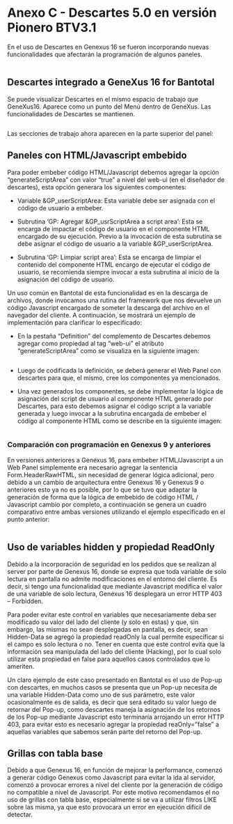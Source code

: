 # Anexo C - Descartes 5.0 en versión Pionero BTV3.1

En el uso de Descartes en Genexus 16 se fueron incorporando nuevas funcionalidades que
afectarán la programación de algunos paneles. 

<img :src="$withBase('/img/25.png')" class="center">

## Descartes integrado a GeneXus 16 for Bantotal

Se puede visualizar Descartes en el mismo espacio de trabajo que GeneXus16.
Aparece como un punto del Menú dentro de GeneXus.
Las funcionalidades de Descartes se mantienen. 

<img :src="$withBase('/img/26.png')" class="center">

Las secciones de trabajo ahora aparecen en la parte superior del panel:

## Paneles con HTML/Javascript embebido

Para poder embeber código HTML/Javascript debemos agregar la opción
“generateScriptArea” con valor “true” a nivel del web-ui (en el diseñador de descartes), esta
opción generara los siguientes componentes:
* Variable &GP_userScriptArea: Esta variable debe ser asignada con el código de
usuario a embeber.

* Subrutina ‘GP: Agregar &GP_usrScriptArea a script area’: Esta se encarga de
impactar el código de usuario en el componente HTML encargado de su ejecución.
Previo a la invocación de esta subrutina se debe asignar el código de usuario a la
variable &GP_userScriptArea.

* Subrutina ‘GP: Limpiar script area’: Esta se encarga de limpiar el contenido del
componente HTML encargo de ejecutar el código de usuario, se recomienda siempre
invocar a esta subrutina al inicio de la asignación del código de usuario. 

Un uso común en Bantotal de esta funcionalidad es en la descarga de archivos, donde
invocamos una rutina del framework que nos devuelve un código Javascript encargado de
someter la descarga del archivo en el navegador del cliente. A continuación, se mostrará un
ejemplo de implementación para clarificar lo especificado:

* En la pestaña “Definition” del complemento de Descartes debemos agregar como
propiedad al tag “web-ui” el atributo “generateScriptArea” como se visualiza en la
siguiente imagen:

<img :src="$withBase('/img/27.png')" class="center">


* Luego de codificada la definición, se deberá generar el Web Panel con descartes para
que, el mismo, cree los componentes ya mencionados.

* Una vez generados los componentes, se debe implementar la lógica de asignación
del script de usuario al componente HTML generado por Descartes, para esto
debemos asignar el código script a la variable generada y luego invocar a la subrutina
encargada de embeber el código al componente HTML como se describe en la
siguiente imagen:

<img :src="$withBase('/img/28.png')" class="center">

### Comparación con programación en Genexus 9 y anteriores


En versiones anteriores a Genexus 16, para embeber HTML/Javascript a un Web Panel
simplemente era necesario agregar la sentencia Form.HeaderRawHTML, sin necesidad de
generar lógica adicional, pero debido a un cambio de arquitectura entre Genexus 16 y
Genexus 9 o anteriores esto ya no es posible, por lo que se tuvo que adaptar la generación
de forma que la lógica de embebido de código HTML / Javascript cambio por completo, a
continuación se genera un cuadro comparativo entre ambas versiones utilizando el ejemplo
especificado en el punto anterior:

<img :src="$withBase('/img/29.png')" class="center">

## Uso de variables hidden y propiedad ReadOnly
Debido a la incorporación de seguridad en los pedidos que se realizan al server por parte de
Genexus 16, donde se expresa que toda variable de solo lectura en pantalla no admite
modificaciones en el entorno del cliente. Es decir, si tengo una funcionalidad que mediante
Javascript modifica el valor de una variable de solo lectura, Genexus 16 desplegara un error
HTTP 403 – Forbidden.

Para poder evitar este control en variables que necesariamente deba ser modificado su valor
del lado del cliente (y solo en estas) y que, sin embargo, las mismas no sean desplegadas en
pantalla, es decir, sean Hidden-Data se agregó la propiedad readOnly la cual permite
especificar si el campo es solo lectura o no.
Tener en cuenta que este control evita que la información sea manipulada del lado del cliente
(Hacking), por lo cual solo utilizar esta propiedad en false para aquellos casos controlados
que lo ameriten.

Un claro ejemplo de este caso presentado en Bantotal es el uso de Pop-up con descartes, en
muchos casos se presenta que un Pop-up necesita de una variable Hidden-Data como uno
de sus parámetro, este valor ocasionalmente es de salida, es decir que será editado su valor
luego de retornar del Pop-up, como descartes maneja la asignación de los retornos de los
Pop-up mediante Javascript esto terminaría arrojando un error HTTP 403, para evitar esto es
necesario agregar la propiedad reaOnly=”false” a aquellas variables que sabemos serán
parte del retorno del Pop-up.

## Grillas con tabla base

Debido a que Genexus 16, en función de mejorar la performance, comenzó a generar
código Genexus como Javascript para evitar la ida al servidor, comenzó a provocar errores a
nivel del cliente por la generación de código no compatible a nivel de Javascript. Por este
motivo recomendamos el no uso de grillas con tabla base, especialmente si se va a utilizar
filtros LIKE sobre las misma, ya que esto provocara un error en ejecución difícil de detectar.